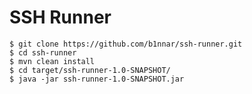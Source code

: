 SSH Runner
==========

~~~
$ git clone https://github.com/b1nnar/ssh-runner.git
$ cd ssh-runner
$ mvn clean install
$ cd target/ssh-runner-1.0-SNAPSHOT/
$ java -jar ssh-runner-1.0-SNAPSHOT.jar
~~~
